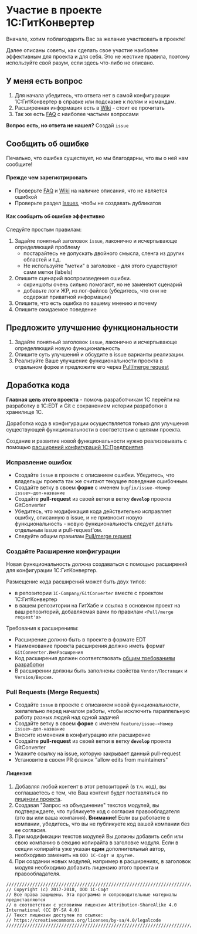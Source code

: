 # Участие в проекте 1С:ГитКонвертер

Вначале, хотим поблагодарить Вас за желание участвовать в проекте!

Далее описаны советы, как сделать свое участие наиболее эффективным для проекта и для себя. Это не жесткие правила, поэтому используйте свой разум, если здесь что-либо не описано.

## У меня есть вопрос


1. Для начала убедитесь, что ответа нет в самой конфигурации 1С:ГитКонвертер в справке или подсказке к полям и командам.
2. Расширенная информация есть в [Wiki](https://github.com/1C-Company/GitConverter/wiki) - стоит ее прочитать
3. Так же есть [FAQ](https://github.com/1C-Company/GitConverter/wiki/Если-что-то-пошло-не-так-FAQ) с наиболее частыми вопросами

**Вопрос есть, но ответа не нашел?** Создай `issue`  

## Сообщить об ошибке

Печально, что ошибка существует, но мы благодарны, что вы о ней нам сообщите!

#### Прежде чем зарегистрировать

* Проверьте [FAQ](https://github.com/1C-Company/GitConverter/wiki/Если-что-то-пошло-не-так-FAQ) и [Wiki](https://github.com/1C-Company/GitConverter/wiki) на наличие описания, что не является ошибкой
* Проверьте раздел [Issues](https://github.com/1C-Company/GitConverter/issues), чтобы не создавать дубликатов

#### Как сообщить об ошибке эффективно

Следуйте простым правилам:

1. Задайте понятный заголовок `issue`, лаконично и исчерпывающе определяющий проблему
    * постарайтесь не допускать двойного смысла, сленга из других областей и т.д. 
    * Не используйте "метки" в заголовке - для этого существуют сами метки (labels)
2. Опишите сценарий воспроизведения ошибки.
    * скриншоты очень сильно помогают, но не заменяют сценарий
    * добавьте логи ЖР, из лог-файлов (убедитесь, что они не содержат приватной информации)
3. Опишите, что есть ошибка по вашему мнению и почему
4. Опишите ожидаемое поведение


## Предложите улучшение функциональности

1. Задайте понятный заголовок `issue`, лаконично и исчерпывающе определяющий новую функциональность
2. Опишите суть улучшений и обсудите в issue варианты реализации.
3. Реализуйте Ваше улучшение функциональности проекта в отдельном форке и предложите его через [Pull/merge request](#Pull-Requests-Merge-Requests)

## Доработка кода

**Главная цель этого проекта** - помочь разработчикам 1С перейти на разработку в 1C:EDT и Git с сохранением истории разработки в хранилище 1С.

Доработка кода в конфигурации осуществляется только для улучшения существующей функциональности в соответствии с целями проекта.

Создание и развитие новой функциональности нужно реализовывать с помощью [расширений конфигураций 1С:Предприятия](http://v8.1c.ru/overview/Term_000000883.htm).

### Исправление ошибок

* Создайте `issue` в проекте с описанием ошибки. Убедитесь, что владельцы проекта так же считают текущее поведение ошибочным.
* Создайте ветку в своем **форке** с именем `bugfix/issue-<Номер issue>-доп-название`
* Создайте **pull-request** из своей ветки в ветку **`develop`** проекта GitConverter
* Убедитесь, что модификация кода действительно исправляет ошибку, описанную в issue, и не привносит новую функциональность - новую функциональность следует делать отдельным issue и pull-request'ом.
* Следуйте общим правилам [Pull/merge request](#Pull-Requests-Merge-Requests)

### Создайте Расширение конфигурации

Новая функциональность должна создаваться с помощью расширений для конфигурации 1С:ГитКонвертер.

Размещение кода расширений может быть двух типов:
* в репозитории `1C-Company/GitConverter` вместе с проектом 1С:ГитКонвертер
* в вашем репозитории на ГитХабе и ссылка в основном проект на ваш репозиторий, добавляемая вами по правилам `<Pull/merge request'а>`

Требования к расширениям:
* Расширение должно быть в проекте в формате EDT
* Наименование проекта расширения должно иметь формат `GitConverter.ИмяРасширения`
* Код расширения должен соответствовать [общим требованиям разработки](https://its.1c.ru/db/v8std)
* В расширении должны быть заполнены свойства `Vendor/Поставщик` и `Version/Версия`.


### Pull Requests (Merge Requests)

* Создайте `issue` в проекте с описанием новой функциональности, желательно перед началом работы, чтобы исключить параллельную работу разных людей над одной задачей
* Создайте ветку в своем **форке** с именем `feature/issue-<Номер issue>-доп-название`
* Внесите изменения в конфигурацию или расширение
* Создайте **pull-request** из своей ветки в ветку **`develop`** проекта GitConverter
* Укажите ссылку на issue, которую закрывает данный pull-request
* Установите в своем PR флажок "allow edits from maintainers"

#### Лицензия

1. Добавляя любой контент в этот репозиторий (в т.ч. код), вы соглашаетесь с тем, что Ваш контент будет поставляться по [лицензии проекта](LICENSE.md).
2. Создавая "Запрос на объединение" текстов модулей, вы подтверждаете, что публикуете код с согласия правообладателя (это вы или ваша компания). **Внимание!** Если вы работаете в компании, убедитесь, что вы не публикуете код вашей компании без ее согласия.
3. При модификации текстов модулей Вы должны добавить себя или свою компанию в секцию копирайта в заголовке модуля. Если в секции копирайта уже указан **один** дополнительный автор, необходимо заменить на `ООО 1С-Софт и другие.`
4. При создании новых модулей, например в расширениях, в заголовок модуля необходимо добавить лицензию этого проекта и правообладателя.

```bsl
///////////////////////////////////////////////////////////////////////////////////////////////////////
// Copyright (c) 2017-2018, ООО 1С-Софт
// Все права защищены. Эта программа и сопроводительные материалы предоставляются 
// в соответствии с условиями лицензии Attribution-ShareAlike 4.0 International (CC BY-SA 4.0)
// Текст лицензии доступен по ссылке:
// https://creativecommons.org/licenses/by-sa/4.0/legalcode
///////////////////////////////////////////////////////////////////////////////////////////////////////
```
